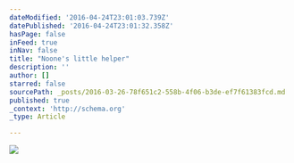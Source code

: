 ```yaml
---
dateModified: '2016-04-24T23:01:03.739Z'
datePublished: '2016-04-24T23:01:32.358Z'
hasPage: false
inFeed: true
inNav: false
title: "Noone's little helper"
description: ''
author: []
starred: false
sourcePath: _posts/2016-03-26-78f651c2-558b-4f06-b3de-ef7f61383fcd.md
published: true
_context: 'http://schema.org'
_type: Article

---
```

![](https://the-grid-user-content.s3-us-west-2.amazonaws.com/1a851811-748e-4aca-b61b-0807103d6599.jpg)